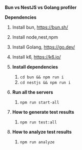 **Bun vs NestJS vs Golang profiler**

**Dependencies**

1. Install bun, https://bun.sh/
2. Install node,nest,npm
3. Install Golang, https://go.dev/
4. Install k6, https://k6.io/


1. **Install dependencies**
   1. `cd bun && npm run i`
   2. `cd nestjs && npm run i`
2. **Run all the servers**
   1. `npm run start-all`
3. **How to generate test results**
   1. `npm run test:all`
2. **How to analyze test results** 
   1. `npm run analyze`
